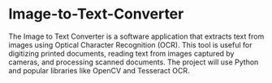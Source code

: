 # Image-to-Text-Converter
The Image to Text Converter is a software application that extracts text from images using Optical Character Recognition (OCR). This tool is useful for digitizing printed documents, reading text from images captured by cameras, and processing scanned documents. The project will use Python and popular libraries like OpenCV and Tesseract OCR.

